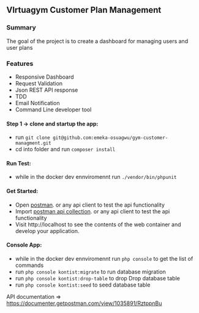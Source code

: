 ## VIrtuagym Customer Plan Management


### Summary
The goal of the project is to create a dashboard for managing users and user plans

### Features
- Responsive Dashboard
- Request Validation
- Json REST API response
- TDD
- Email Notification
- Command Line developer tool


#### Step 1 -> clone and startup the app:
- run ```git clone git@github.com:emeka-osuagwu/gym-customer-managment.git```
- cd into folder and run ```composer install```

#### Run Test:
  - while in the docker dev ennviromennt run ```./vendor/bin/phpunit``` 

#### Get Started:
- Open [postman](https://www.getpostman.com/apps). or any api client to test the api functionality
- Import [postman api collection](https://www.getpostman.com/collections/b5f7da2dc2d9f65f3cde). or any api client to test the api functionality
- Visit http://localhost to see the contents of the web container and develop your application.

#### Console App:
- while in the docker dev ennviromennt run ```php console``` to get the list of commands
- run ```php console kontist:migrate``` to run database migration
- run ```php console kontist:drop-table``` to drop  Drop database table
- run ```php console kontist:seed``` to seed database table

API documentation => https://documenter.getpostman.com/view/1035891/RztppnBu
